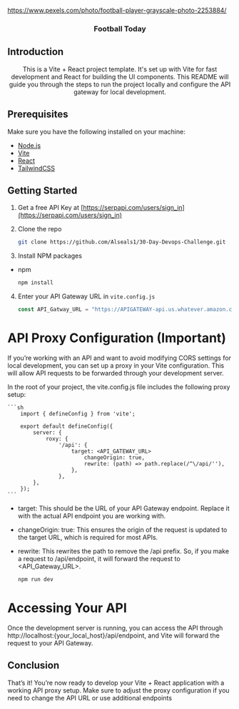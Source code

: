 https://www.pexels.com/photo/football-player-grayscale-photo-2253884/

<h3 align="center">Football Today</h3>
<div>
<h2> Introduction</h2>

<p align="center">This is a Vite + React project template. It's set up with Vite for fast development and React for building the UI components. This README will guide you through the steps to run the project locally and configure the API gateway for local development.</p>
</div>
<h2> Prerequisites </h2>

Make sure you have the following installed on your machine:

- [Node.js](https://nodejs.org/)
- [Vite](https://vitejs.dev/)
- [React](https://reactjs.org/)
- [TailwindCSS](https://tailwindcss.com)

## Getting Started

1. Get a free API Key at [https://serpapi.com/users/sign_in](https://serpapi.com/users/sign_in)
2. Clone the repo

   ```sh
   git clone https://github.com/Alseals1/30-Day-Devops-Challenge.git
   ```

3. Install NPM packages

- npm
  ```sh
  npm install
  ```

4. Enter your API Gateway URL in `vite.config.js`
   ```js
   const API_Gatway_URL = "https://APIGATEWAY-api.us.whatever.amazon.com/dev";
   ```

<h1>API Proxy Configuration (Important)</h1>

<p>If you’re working with an API and want to avoid modifying CORS settings for local development, you can set up a proxy in your Vite configuration. This will allow API requests to be forwarded through your development server.</p>

<p>In the root of your project, the vite.config.js file includes the following proxy setup:</p>

    ```sh
        import { defineConfig } from 'vite';

        export default defineConfig({
            server: {
                roxy: {
                    '/api': {
                        target: <API_GATEWAY_URL>
                            changeOrigin: true,
                            rewrite: (path) => path.replace(/^\/api/''),
                        },
                    },
            },
        });
    ```

- target: This should be the URL of your API Gateway endpoint. Replace it with the actual API endpoint you are working with.
- changeOrigin: true: This ensures the origin of the request is updated to the target URL, which is required for most APIs.
- rewrite: This rewrites the path to remove the /api prefix. So, if you make a request to /api/endpoint, it will forward the request to <API_Gateway_URL>.

  ```sh
  npm run dev
  ```

<h1>Accessing Your API</h1>

<p> Once the development server is running, you can access the API through http://localhost:{your_local_host}/api/endpoint, and Vite will forward the request to your API Gateway.</p>

<h2>Conclusion</h2>

<p>That’s it! You’re now ready to develop your Vite + React application with a working API proxy setup. Make sure to adjust the proxy configuration if you need to change the API URL or use additional endpoints</p>
